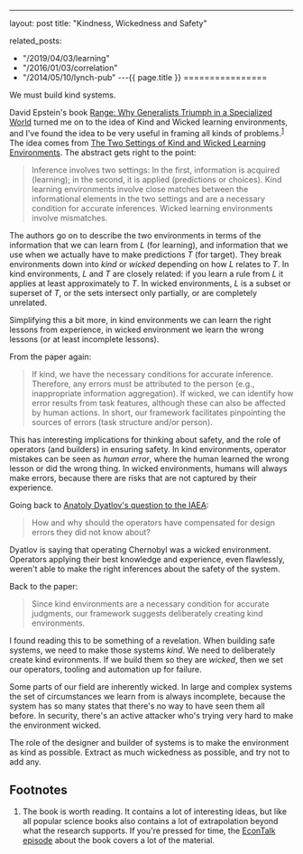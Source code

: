 ---
layout: post
title: "Kindness, Wickedness and Safety"


related_posts:
  - "/2019/04/03/learning"
  - "/2016/01/03/correlation"
  - "/2014/05/10/lynch-pub"
---{{ page.title }}
================

<p class="meta">We must build kind systems.</p>

David Epstein's book [Range: Why Generalists Triumph in a Specialized World](https://www.amazon.com/Range-Generalists-Triumph-Specialized-World/dp/0735214484) turned me on to the idea of Kind and Wicked learning environments, and I've found the idea to be very useful in framing all kinds of problems.<sup>[1](#foot1)</sup> The idea comes from [The Two Settings of Kind and Wicked Learning Environments](https://pdfs.semanticscholar.org/5c5d/33b858eaf38f6a14b3f042202f1f44e04326.pdf). The abstract gets right to the point:

> Inference involves two settings: In the first, information is acquired (learning); in the second, it is applied (predictions or choices). Kind  learning environments involve  close matches between the informational elements in the two settings and are a necessary condition for accurate  inferences. Wicked learning environments involve mismatches.

The authors go on to describe the two environments in terms of the information that we can learn from *L* (for learning), and information that we use when we actually have to make predictions *T* (for target). They break environments down into *kind* or *wicked* depending on how *L* relates to *T*. In kind environments, *L* and *T* are closely related: if you learn a rule from *L* it applies at least approximately to *T*. In wicked environments, *L* is a subset or superset of *T*, or the sets intersect only partially, or are completely unrelated.

Simplifying this a bit more, in kind environments we can learn the right lessons from experience, in wicked environment we learn the wrong lessons (or at least incomplete lessons).

From the paper again:

> If  kind,  we  have  the  necessary conditions for accurate inference. Therefore, any errors must be attributed to the person (e.g., inappropriate  information  aggregation).  If  wicked,  we  can  identify how error results from task features, although these can also be affected by human actions. In short, our  framework  facilitates  pinpointing  the  sources  of  errors (task structure and/or person).

This has interesting implications for thinking about safety, and the role of operators (and builders) in ensuring safety. In kind environments, operator mistakes can be seen as *human error*, where the human learned the wrong lesson or did the wrong thing. In wicked environments, humans will always make errors, because there are risks that are not captured by their experience.

Going back to [Anatoly Dyatlov's question to the IAEA](//brooker.co.za/blog/2019/06/17/chernobyl.html):

> How and why should the operators have compensated for design errors they did not know about?

Dyatlov is saying that operating Chernobyl was a wicked environment. Operators applying their best knowledge and experience, even flawlessly, weren't able to make the right inferences about the safety of the system.

Back to the paper:

> Since kind environments are a necessary condition for accurate judgments, our framework suggests deliberately creating kind environments.

I found reading this to be something of a revelation. When building safe systems, we need to make those systems *kind*. We need to deliberately create kind evironments. If we build them so they are *wicked*, then we set our operators, tooling and automation up for failure.

Some parts of our field are inherently wicked. In large and complex systems the set of circumstances we learn from is always incomplete, because the system has so many states that there's no way to have seen them all before. In security, there's an active attacker who's trying very hard to make the environment wicked.

The role of the designer and builder of systems is to make the environment as kind as possible. Extract as much wickedness as possible, and try not to add any.

## Footnotes

 1. <a name="foot1"></a> The book is worth reading. It contains a lot of interesting ideas, but like all popular science books also contains a lot of extrapolation beyond what the research supports. If you're pressed for time, the [EconTalk episode](http://www.econtalk.org/david-epstein-on-mastery-specialization-and-range/) about the book covers a lot of the material.